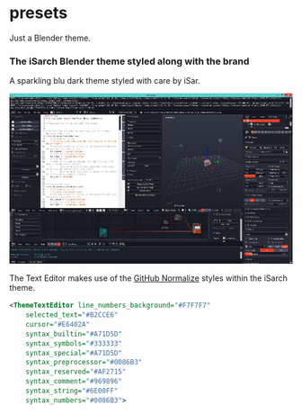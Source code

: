 presets
=======

Just a Blender theme.

### The iSarch Blender theme styled along with the brand

A sparkling blu dark theme styled with care by iSar.

![alt text](https://github.com/i5ar/presets/blob/master/interface_theme/blender-itheme.jpg)

The Text Editor makes use of the [GitHub Normalize] styles within the iSarch theme.

```xml
<ThemeTextEditor line_numbers_background="#F7F7F7"
	selected_text="#B2CCE6"
	cursor="#E6402A"
	syntax_builtin="#A71D5D"
	syntax_symbols="#333333"
	syntax_special="#A71D5D"
	syntax_preprocessor="#0086B3"
	syntax_reserved="#AF2715"
	syntax_comment="#969896"
	syntax_string="#6E00FF"
	syntax_numbers="#0086B3">
```

[GitHub Normalize]:https://assets-cdn.github.com/assets/github-c2741248e2d3621dc617258de9bfdf42cf72de75b75daa7f6e388f0e5208d5f4.css



